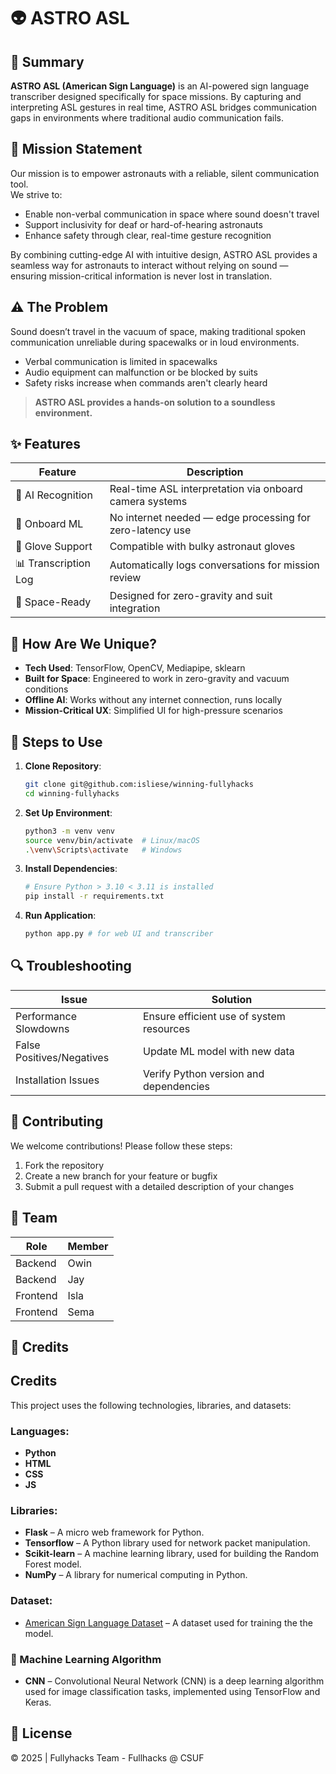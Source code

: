 # 👽 ASTRO ASL

## 📝 Summary  
**ASTRO ASL (American Sign Language)** is an AI-powered sign language transcriber designed specifically for space missions. By capturing and interpreting ASL gestures in real time, ASTRO ASL bridges communication gaps in environments where traditional audio communication fails.

## 🎯 Mission Statement  
Our mission is to empower astronauts with a reliable, silent communication tool.  
We strive to:  
- Enable non-verbal communication in space where sound doesn't travel  
- Support inclusivity for deaf or hard-of-hearing astronauts  
- Enhance safety through clear, real-time gesture recognition  

By combining cutting-edge AI with intuitive design, ASTRO ASL provides a seamless way for astronauts to interact without relying on sound — ensuring mission-critical information is never lost in translation.

## ⚠️ The Problem  
Sound doesn’t travel in the vacuum of space, making traditional spoken communication unreliable during spacewalks or in loud environments.  
- Verbal communication is limited in spacewalks  
- Audio equipment can malfunction or be blocked by suits  
- Safety risks increase when commands aren't clearly heard  

> **ASTRO ASL provides a hands-on solution to a soundless environment.**

## ✨ Features  

| Feature           | Description                                                  |
|------------------|--------------------------------------------------------------|
| 🤖 AI Recognition | Real-time ASL interpretation via onboard camera systems      |
| 🧠 Onboard ML     | No internet needed — edge processing for zero-latency use    |
| 🧤 Glove Support  | Compatible with bulky astronaut gloves                       |
| 📊 Transcription Log | Automatically logs conversations for mission review      |
| 🌌 Space-Ready    | Designed for zero-gravity and suit integration               |

## 🌟 How Are We Unique?  

- **Tech Used**: TensorFlow, OpenCV, Mediapipe, sklearn
- **Built for Space**: Engineered to work in zero-gravity and vacuum conditions  
- **Offline AI**: Works without any internet connection, runs locally  
- **Mission-Critical UX**: Simplified UI for high-pressure scenarios 

## 🚀 Steps to Use
1. **Clone Repository**:
   ```bash
   git clone git@github.com:isliese/winning-fullyhacks
   cd winning-fullyhacks
   ```

2. **Set Up Environment**:
   ```bash
   python3 -m venv venv
   source venv/bin/activate  # Linux/macOS
   .\venv\Scripts\activate   # Windows
   ```
   
3. **Install Dependencies**:
   ```bash
   # Ensure Python > 3.10 < 3.11 is installed
   pip install -r requirements.txt
   ```

5. **Run Application**:
   ```bash
   python app.py # for web UI and transcriber
   ```

## 🔍 Troubleshooting
| Issue | Solution |
|-------|----------|
| Performance Slowdowns | Ensure efficient use of system resources |
| False Positives/Negatives | Update ML model with new data |
| Installation Issues | Verify Python version and dependencies |

## 🤝 Contributing
We welcome contributions! Please follow these steps:
1. Fork the repository
2. Create a new branch for your feature or bugfix
3. Submit a pull request with a detailed description of your changes

## 👥 Team
| Role | Member |
|------|--------|
| Backend | Owin |
| Backend | Jay |
| Frontend | Isla |
| Frontend | Sema |

## 🙏 Credits  
## Credits

This project uses the following technologies, libraries, and datasets:

### Languages:
- **Python**
- **HTML**
- **CSS**
- **JS**

### Libraries:
- **Flask** – A micro web framework for Python.
- **Tensorflow** – A Python library used for network packet manipulation.
- **Scikit-learn** – A machine learning library, used for building the Random Forest model.
- **NumPy** – A library for numerical computing in Python.

### Dataset:
- [American Sign Language Dataset](https://www.kaggle.com/datasets/ayuraj/american-sign-language-dataset) – A dataset used for training the the model.

### 🧠 Machine Learning Algorithm

- **CNN** – Convolutional Neural Network (CNN) is a deep learning algorithm used for image classification tasks, implemented using TensorFlow and Keras.

## 📄 License
© 2025 | Fullyhacks Team - Fullhacks @ CSUF
